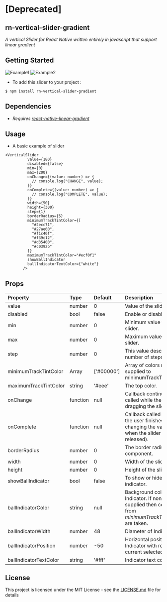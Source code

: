 # [Deprecated]
## rn-vertical-slider-gradient
*A vertical Slider for React Native written entirely in javascript that support linear gradient*

## Getting Started
![Example1](https://github.com/sacmii/rn-vertical-slider-gradient/blob/master/.github/sample1.gif)
![Example2](https://github.com/sacmii/rn-vertical-slider-gradient/blob/master/.github/sample2.gif)
* To add this slider to your project :
```
$ npm install rn-vertical-slider-gradient
```

## Dependencies
* *Requires [react-native-linear-gradient](https://github.com/react-native-community/react-native-linear-gradient)*

## Usage
* A basic example of slider
```
<VerticalSlider
          value={180}
          disabled={false}
          min={0}
          max={200}
          onChange={(value: number) => {
            // console.log("CHANGE", value);
          }}
          onComplete={(value: number) => {
            // console.log("COMPLETE", value);
          }}
          width={50}
          height={300}
          step={1}
          borderRadius={5}
          minimumTrackTintColor={[
            "#2ecc71",
            "#27ae60",
            "#f1c40f",
            "#f39c12",
            "#d35400",
            "#c0392b"
          ]}
          maximumTrackTintColor="#ecf0f1"
          showBallIndicator
          ballIndicatorTextColor={"white"}
        />
```

## Props

|Property|Type|Default|Description|
|:---|:---|:---|:---|
|value|number|0|Value of the slider.|
|disabled|bool|false|Enable or disable slider.|
|min|number|0|Minimum value for slider.|
|max|number|0|Maximum value for slider.|
|step|number|0|This value describes number of stepsto skip.|
|minimumTrackTintColor|Array|['#00000']|Array of colors must be supplied to minimumTrackTintColor.|
|maximumTrackTintColor|string|'#eee'|The top color.|
|onChange|function|null|Callback continuously called while the user is dragging the slider.|
|onComplete|function|null|Callback called when the user finishes changing the value (e.g. when the slider is released).|
|borderRadius|number|0|The border radius of component.|
|width|number|0|Width of the slider.|
|height|number|0|Height of the slider.|
|showBallIndicator|bool|false|To show or hide indicator.|
|ballIndicatorColor|string|null|Background color for Indicator. If none supplied then colors from *minimumTrackTintColor* are taken.|
|ballIndicatorWidth|number|48|Diameter of Indicator.|
|ballIndicatorPosition|number|-50|Horizontal position of Indicator with respect to current selected value.|
|ballIndicatorTextColor|string|'#fff'|Indicator text color.|

## License

This project is licensed under the MIT License - see the [LICENSE.md](LICENSE.md) file for details
